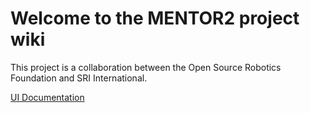 # Welcome to the MENTOR2 project wiki
This project is a collaboration between the Open Source Robotics Foundation and SRI International. 




[UI Documentation](ui_docs)